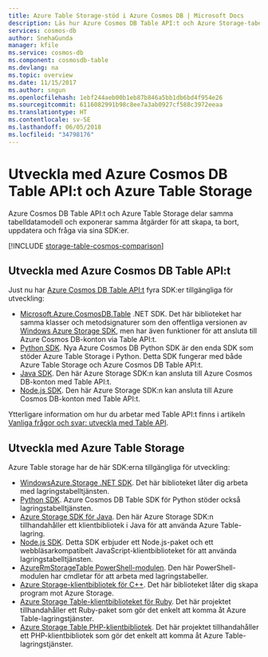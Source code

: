 ```yaml
---
title: Azure Table Storage-stöd i Azure Cosmos DB | Microsoft Docs
description: Läs hur Azure Cosmos DB Table API:t och Azure Storage-tabeller fungerar tillsammans.
services: cosmos-db
author: SnehaGunda
manager: kfile
ms.service: cosmos-db
ms.component: cosmosdb-table
ms.devlang: na
ms.topic: overview
ms.date: 11/15/2017
ms.author: sngun
ms.openlocfilehash: 1ebf244aeb00b1eb87b846a5bb1db6bd4f954e26
ms.sourcegitcommit: 6116082991b98c8ee7a3ab0927cf588c3972eeaa
ms.translationtype: HT
ms.contentlocale: sv-SE
ms.lasthandoff: 06/05/2018
ms.locfileid: "34798176"
---
```

# <a name="developing-with-azure-cosmos-db-table-api-and-azure-table-storage"></a>Utveckla med Azure Cosmos DB Table API:t och Azure Table Storage

Azure Cosmos DB Table API:t och Azure Table Storage delar samma tabelldatamodell och exponerar samma åtgärder för att skapa, ta bort, uppdatera och fråga via sina SDK:er. 

[!INCLUDE [storage-table-cosmos-comparison](../../includes/storage-table-cosmos-comparison.md)]

## <a name="developing-with-the-azure-cosmos-db-table-api"></a>Utveckla med Azure Cosmos DB Table API:t

Just nu har [Azure Cosmos DB Table API:t](table-introduction.md) fyra SDK:er tillgängliga för utveckling: 
- [Microsoft.Azure.CosmosDB.Table](https://aka.ms/tableapinuget) .NET SDK. Det här biblioteket har samma klasser och metodsignaturer som den offentliga versionen av [Windows Azure Storage SDK](https://www.nuget.org/packages/WindowsAzure.Storage), men har även funktioner för att ansluta till Azure Cosmos DB-konton via Table API:t. 
- [Python SDK](table-sdk-python.md). Nya Azure Cosmos DB Python SDK är den enda SDK som stöder Azure Table Storage i Python. Detta SDK fungerar med både Azure Table Storage och Azure Cosmos DB Table API:t.
- [Java SDK](table-sdk-java.md). Den här Azure Storage SDK:n kan ansluta till Azure Cosmos DB-konton med Table API:t.
- [Node.js SDK](table-sdk-nodejs.md). Den här Azure Storage SDK:n kan ansluta till Azure Cosmos DB-konton med Table API:t.

Ytterligare information om hur du arbetar med Table API:t finns i artikeln [Vanliga frågor och svar: utveckla med Table API](faq.md#develop-with-the-table-api).

## <a name="developing-with-azure-table-storage"></a>Utveckla med Azure Table Storage

Azure Table storage har de här SDK:erna tillgängliga för utveckling:

- [WindowsAzure.Storage .NET SDK](https://www.nuget.org/packages/WindowsAzure.Storage/). Det här biblioteket låter dig arbeta med lagringstabelltjänsten.
- [Python SDK](table-sdk-python.md). Azure Cosmos DB Table SDK för Python stöder också lagringstabelltjänsten.
- [Azure Storage SDK för Java](https://github.com/azure/azure-storage-java). Den här Azure Storage SDK:n tillhandahåller ett klientbibliotek i Java för att använda Azure Table-lagring.
- [Node.js SDK](table-sdk-nodejs.md). Detta SDK erbjuder ett Node.js-paket och ett webbläsarkompatibelt JavaScript-klientbiblioteket för att använda lagringstabelltjänsten.
- [AzureRmStorageTable PowerShell-modulen](https://www.powershellgallery.com/packages/AzureRmStorageTable/1.0.0.7). Den här PowerShell-modulen har cmdletar för att arbeta med lagringstabeller.
- [Azure Storage-klientbibliotek för C++](https://github.com/Azure/azure-storage-cpp/). Det här biblioteket låter dig skapa program mot Azure Storage.
- [Azure Storage Table-klientbiblioteket för Ruby](https://github.com/azure/azure-storage-ruby/tree/master/table). Det här projektet tillhandahåller ett Ruby-paket som gör det enkelt att komma åt Azure Table-lagringstjänster.
- [Azure Storage Table PHP-klientbibliotek](https://github.com/Azure/azure-storage-php/tree/master/azure-storage-table). Det här projektet tillhandahåller ett PHP-klientbibliotek som gör det enkelt att komma åt Azure Table-lagringstjänster.


   





